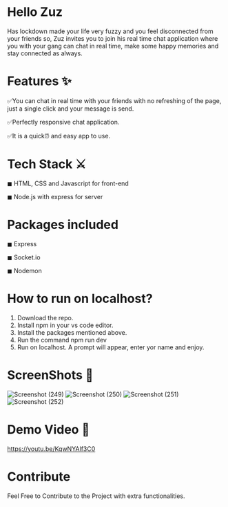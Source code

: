 # Hello Zuz
Has lockdown made your life very fuzzy and you feel disconnected from your friends so, Zuz invites you to join his real time chat application where you with your gang can chat in real time, make some happy memories and stay connected as always. 


# Features ✨

✅You can chat in real time with your friends with no refreshing of the page, just a single click and your message is send.

✅Perfectly responsive chat application.

✅It is a quick⏰ and easy app to use.

# Tech Stack ⚔
◼ HTML, CSS and Javascript for front-end

◼ Node.js with express for server

# Packages included
◼ Express

◼ Socket.io

◼ Nodemon

# How to run on localhost?
1. Download the repo.
2. Install npm in your vs code editor.
3. Install the packages mentioned above.
4. Run the command npm run dev
5. Run on localhost. A prompt will appear, enter yor name and enjoy.

# ScreenShots 📸
![Screenshot (249)](https://user-images.githubusercontent.com/71898741/124981407-299d1580-e053-11eb-995c-01dc47af02a9.png)
![Screenshot (250)](https://user-images.githubusercontent.com/71898741/124981425-30c42380-e053-11eb-8a56-755e4fb309f8.png)
![Screenshot (251)](https://user-images.githubusercontent.com/71898741/124981449-36ba0480-e053-11eb-8a16-4c22a4f05a09.png)
![Screenshot (252)](https://user-images.githubusercontent.com/71898741/124981468-3c174f00-e053-11eb-9f31-b3e082873b34.png)

# Demo Video 🎥
https://youtu.be/KqwNYAlf3C0

# Contribute
Feel Free to Contribute to the Project with extra functionalities.


